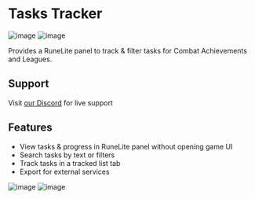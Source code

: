 # Tasks Tracker
![image](https://img.shields.io/endpoint?url=https://i.pluginhub.info/shields/installs/plugin/tasks-tracker)
![image](https://img.shields.io/endpoint?url=https://i.pluginhub.info/shields/rank/plugin/tasks-tracker)


Provides a RuneLite panel to track & filter tasks for Combat Achievements and Leagues.

## Support
Visit [our Discord](https://discord.gg/eCeKwhEzyK) for live support

## Features
* View tasks & progress in RuneLite panel without opening game UI
* Search tasks by text or filters
* Track tasks in a tracked list tab
* Export for external services

![image](https://user-images.githubusercontent.com/17709869/146846182-de573b11-ee53-482e-b3d2-a103f86d6089.png)
![image](https://user-images.githubusercontent.com/17709869/152713557-4f153acf-ff68-4299-852a-8898b5edb34c.gif)
